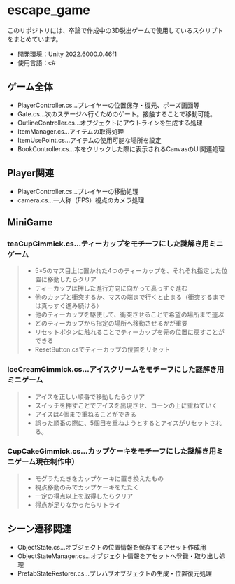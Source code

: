 # escape_game
このリポジトリには、卒論で作成中の3D脱出ゲームで使用しているスクリプトをまとめています。
- 開発環境：Unity 2022.6000.0.46f1
- 使用言語：c#

## ゲーム全体
- PlayerController.cs...プレイヤーの位置保存・復元、ポーズ画面等
- Gate.cs...次のステージへ行くためのゲート。接触することで移動可能。
- OutlineController.cs...オブジェクトにアウトラインを生成する処理
- ItemManager.cs...アイテムの取得処理
- ItemUsePoint.cs...アイテムの使用可能な場所を設定
- BookController.cs...本をクリックした際に表示されるCanvasのUI関連処理

## Player関連
- PlayerController.cs...プレイヤーの移動処理
- camera.cs...一人称（FPS）視点のカメラ処理

## MiniGame
### teaCupGimmick.cs...ティーカップをモチーフにした謎解き用ミニゲーム
>- 5×5のマス目上に置かれた4つのティーカップを、それぞれ指定した位置に移動したらクリア
>- ティーカップは押した進行方向に向かって真っすぐ進む
>- 他のカップと衝突するか、マスの端まで行くと止まる（衝突するまでは真っすぐ進み続ける）
>- 他のティーカップを駆使して、衝突させることで希望の場所まで運ぶ
>- どのティーカップから指定の場所へ移動させるかが重要
>- リセットボタンに触れることでティーカップを元の位置に戻すことができる
>- ResetButton.csでティーカップの位置をリセット

### IceCreamGimmick.cs...アイスクリームをモチーフにした謎解き用ミニゲーム
>- アイスを正しい順番で移動したらクリア
>- スイッチを押すことでアイスを出現させ、コーンの上に重ねていく
>- アイスは4個まで重ねることができる
>- 誤った順番の際に、5個目を重ねようとするとアイスがリセットされる。

### CupCakeGimmick.cs...カップケーキをモチーフにした謎解き用ミニゲーム現在制作中）
>- モグラたたきをカップケーキに置き換えたもの
>- 視点移動のみでカップケーキをたたく
>- 一定の得点以上を取得したらクリア
>- 得点が足りなかったらリトライ

## シーン遷移関連
- ObjectState.cs...オブジェクトの位置情報を保存するアセット作成用
- ObjectStateManager.cs...オブジェクト情報をアセットへ登録・取り出し処理
- PrefabStateRestorer.cs...プレハブオブジェクトの生成・位置復元処理
